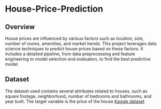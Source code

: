 # House-Price-Prediction

## Overview
House prices are influenced by various factors such as location, size, number of rooms, amenities, and market trends. This project leverages data science techniques to predict house prices based on these factors. It includes a detailed pipeline, from data preprocessing and feature engineering to model selection and evaluation, to find the best predictive model.

## Dataset
The dataset used contains several attributes related to houses, such as square footage, neighborhood, number of bedrooms and bathrooms, and year built. The target variable is the price of the house 
[Kaggle dataset](https://www.kaggle.com/datasets/camnugent/california-housing-prices)
